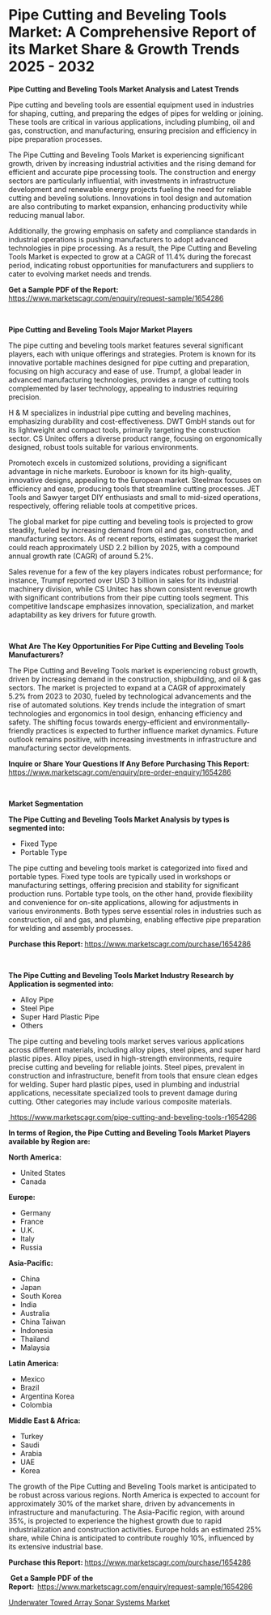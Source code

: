 <p><h1>Pipe Cutting and Beveling Tools Market: A Comprehensive Report of its Market Share & Growth Trends 2025 - 2032</h1></p><p><strong>Pipe Cutting and Beveling Tools Market Analysis and Latest Trends</strong></p>
<p><p>Pipe cutting and beveling tools are essential equipment used in industries for shaping, cutting, and preparing the edges of pipes for welding or joining. These tools are critical in various applications, including plumbing, oil and gas, construction, and manufacturing, ensuring precision and efficiency in pipe preparation processes.</p><p>The Pipe Cutting and Beveling Tools Market is experiencing significant growth, driven by increasing industrial activities and the rising demand for efficient and accurate pipe processing tools. The construction and energy sectors are particularly influential, with investments in infrastructure development and renewable energy projects fueling the need for reliable cutting and beveling solutions. Innovations in tool design and automation are also contributing to market expansion, enhancing productivity while reducing manual labor.</p><p>Additionally, the growing emphasis on safety and compliance standards in industrial operations is pushing manufacturers to adopt advanced technologies in pipe processing. As a result, the Pipe Cutting and Beveling Tools Market is expected to grow at a CAGR of 11.4% during the forecast period, indicating robust opportunities for manufacturers and suppliers to cater to evolving market needs and trends.</p></p>
<p><strong>Get a Sample PDF of the Report:&nbsp;</strong> <a href="https://www.marketscagr.com/enquiry/request-sample/1654286?utm_campaign=1097&utm_medium=2&utm_source=Github&utm_content=ia&utm_term=02032025&utm_id=pipe-cutting-and-beveling-tools">https://www.marketscagr.com/enquiry/request-sample/1654286</a></p>
<p>&nbsp;</p>
<p><strong>Pipe Cutting and Beveling Tools Major Market Players</strong></p>
<p><p>The pipe cutting and beveling tools market features several significant players, each with unique offerings and strategies. Protem is known for its innovative portable machines designed for pipe cutting and preparation, focusing on high accuracy and ease of use. Trumpf, a global leader in advanced manufacturing technologies, provides a range of cutting tools complemented by laser technology, appealing to industries requiring precision.</p><p>H & M specializes in industrial pipe cutting and beveling machines, emphasizing durability and cost-effectiveness. DWT GmbH stands out for its lightweight and compact tools, primarily targeting the construction sector. CS Unitec offers a diverse product range, focusing on ergonomically designed, robust tools suitable for various environments.</p><p>Promotech excels in customized solutions, providing a significant advantage in niche markets. Euroboor is known for its high-quality, innovative designs, appealing to the European market. Steelmax focuses on efficiency and ease, producing tools that streamline cutting processes. JET Tools and Sawyer target DIY enthusiasts and small to mid-sized operations, respectively, offering reliable tools at competitive prices.</p><p>The global market for pipe cutting and beveling tools is projected to grow steadily, fueled by increasing demand from oil and gas, construction, and manufacturing sectors. As of recent reports, estimates suggest the market could reach approximately USD 2.2 billion by 2025, with a compound annual growth rate (CAGR) of around 5.2%.</p><p>Sales revenue for a few of the key players indicates robust performance; for instance, Trumpf reported over USD 3 billion in sales for its industrial machinery division, while CS Unitec has shown consistent revenue growth with significant contributions from their pipe cutting tools segment. This competitive landscape emphasizes innovation, specialization, and market adaptability as key drivers for future growth.</p></p>
<p>&nbsp;</p>
<p><strong>What Are The Key Opportunities For Pipe Cutting and Beveling Tools Manufacturers?</strong></p>
<p><p>The Pipe Cutting and Beveling Tools market is experiencing robust growth, driven by increasing demand in the construction, shipbuilding, and oil & gas sectors. The market is projected to expand at a CAGR of approximately 5.2% from 2023 to 2030, fueled by technological advancements and the rise of automated solutions. Key trends include the integration of smart technologies and ergonomics in tool design, enhancing efficiency and safety. The shifting focus towards energy-efficient and environmentally-friendly practices is expected to further influence market dynamics. Future outlook remains positive, with increasing investments in infrastructure and manufacturing sector developments.</p></p>
<p><strong>Inquire or Share Your Questions If Any Before Purchasing This Report:</strong> <a href="https://www.marketscagr.com/enquiry/pre-order-enquiry/1654286?utm_campaign=1097&utm_medium=2&utm_source=Github&utm_content=ia&utm_term=02032025&utm_id=pipe-cutting-and-beveling-tools">https://www.marketscagr.com/enquiry/pre-order-enquiry/1654286</a></p>
<p>&nbsp;</p>
<p><strong>Market Segmentation</strong></p>
<p><strong>The Pipe Cutting and Beveling Tools Market Analysis by types is segmented into:</strong></p>
<p><ul><li>Fixed Type</li><li>Portable Type</li></ul></p>
<p><p>The pipe cutting and beveling tools market is categorized into fixed and portable types. Fixed type tools are typically used in workshops or manufacturing settings, offering precision and stability for significant production runs. Portable type tools, on the other hand, provide flexibility and convenience for on-site applications, allowing for adjustments in various environments. Both types serve essential roles in industries such as construction, oil and gas, and plumbing, enabling effective pipe preparation for welding and assembly processes.</p></p>
<p><strong>Purchase this Report:&nbsp;</strong><a href="https://www.marketscagr.com/purchase/1654286?utm_campaign=1097&utm_medium=2&utm_source=Github&utm_content=ia&utm_term=02032025&utm_id=pipe-cutting-and-beveling-tools">https://www.marketscagr.com/purchase/1654286</a></p>
<p>&nbsp;</p>
<p><strong>The Pipe Cutting and Beveling Tools Market Industry Research by Application is segmented into:</strong></p>
<p><ul><li>Alloy Pipe</li><li>Steel Pipe</li><li>Super Hard Plastic Pipe</li><li>Others</li></ul></p>
<p><p>The pipe cutting and beveling tools market serves various applications across different materials, including alloy pipes, steel pipes, and super hard plastic pipes. Alloy pipes, used in high-strength environments, require precise cutting and beveling for reliable joints. Steel pipes, prevalent in construction and infrastructure, benefit from tools that ensure clean edges for welding. Super hard plastic pipes, used in plumbing and industrial applications, necessitate specialized tools to prevent damage during cutting. Other categories may include various composite materials.</p></p>
<p><a href="https://www.marketscagr.com/pipe-cutting-and-beveling-tools-r1654286?utm_campaign=1097&utm_medium=2&utm_source=Github&utm_content=ia&utm_term=02032025&utm_id=pipe-cutting-and-beveling-tools">&nbsp;https://www.marketscagr.com/pipe-cutting-and-beveling-tools-r1654286</a></p>
<p><strong>In terms of Region, the Pipe Cutting and Beveling Tools Market Players available by Region are:</strong></p>
<p>
    <p> <strong> North America: </strong>
        <ul>
            <li>United States</li>
            <li>Canada</li>
        </ul>
        </p> 
    <p> <strong> Europe: </strong>
        <ul>
            <li>Germany</li>
            <li>France</li>
            <li>U.K.</li>
            <li>Italy</li>
            <li>Russia</li>
        </ul>
        </p> 
    <p> <strong> Asia-Pacific: </strong>
        <ul>
            <li>China</li>
            <li>Japan</li>
            <li>South Korea</li>
            <li>India</li>
            <li>Australia</li>
            <li>China Taiwan</li>
            <li>Indonesia</li>
            <li>Thailand</li>
            <li>Malaysia</li>
        </ul>
        </p> 
    <p> <strong> Latin America: </strong>
        <ul>
            <li>Mexico</li>
            <li>Brazil</li>
            <li>Argentina Korea</li>
            <li>Colombia</li>
        </ul>
        </p> 
    <p> <strong> Middle East & Africa: </strong>
        <ul>
            <li>Turkey</li>
            <li>Saudi</li>
            <li>Arabia</li>
            <li>UAE</li>
            <li>Korea</li>
        </ul>
    </p>
    </p>
<p><p>The growth of the Pipe Cutting and Beveling Tools market is anticipated to be robust across various regions. North America is expected to account for approximately 30% of the market share, driven by advancements in infrastructure and manufacturing. The Asia-Pacific region, with around 35%, is projected to experience the highest growth due to rapid industrialization and construction activities. Europe holds an estimated 25% share, while China is anticipated to contribute roughly 10%, influenced by its extensive industrial base.</p></p>
<p><strong>Purchase this Report: </strong><a href="https://www.marketscagr.com/purchase/1654286?utm_campaign=1097&utm_medium=2&utm_source=Github&utm_content=ia&utm_term=02032025&utm_id=pipe-cutting-and-beveling-tools">https://www.marketscagr.com/purchase/1654286</a></p>
<p>&nbsp;<strong>Get a Sample PDF of the Report:&nbsp;&nbsp;</strong><a href="https://www.marketscagr.com/enquiry/request-sample/1654286?utm_campaign=1097&utm_medium=2&utm_source=Github&utm_content=ia&utm_term=02032025&utm_id=pipe-cutting-and-beveling-tools">https://www.marketscagr.com/enquiry/request-sample/1654286</a></p>
<p><strong></strong></p>
<p><p><a href="https://github.com/yoshih12/Market-Research-Report-List-4/blob/main/underwater-towed-array-sonar-systems-market.md?utm_campaign=1097&utm_medium=2&utm_source=Github&utm_content=ia&utm_term=02032025&utm_id=pipe-cutting-and-beveling-tools">Underwater Towed Array Sonar Systems Market</a></p></p>